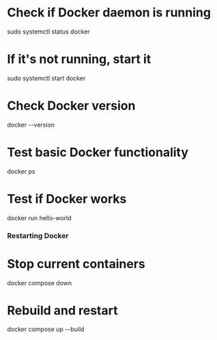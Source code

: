 # Check if Docker daemon is running
sudo systemctl status docker

# If it's not running, start it
sudo systemctl start docker

# Check Docker version
docker --version

# Test basic Docker functionality
docker ps

# Test if Docker works
docker run hello-world

### Restarting Docker
# Stop current containers
docker compose down

# Rebuild and restart
docker compose up --build
###